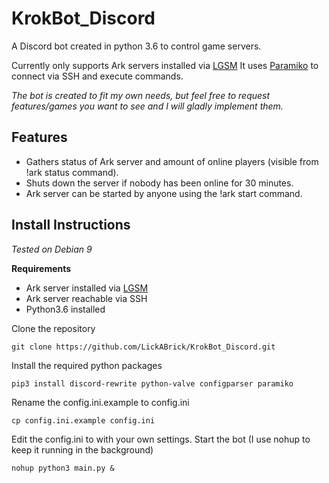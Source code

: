 # KrokBot_Discord
A Discord bot created in python 3.6 to control game servers.

Currently only supports Ark servers installed via [LGSM](https://linuxgsm.com/)
It uses [Paramiko](http://www.paramiko.org/) to connect via SSH and execute commands.

*The bot is created to fit my own needs, but feel free to request features/games you want to see and I will gladly implement them.*

## Features

 - Gathers status of Ark server and amount of online players (visible
   from !ark status command).
 - Shuts down the server if nobody has been online for 30 minutes.
 - Ark server can be started by anyone using the !ark start command.


## Install Instructions
*Tested on Debian 9*

**Requirements**
- Ark server installed via [LGSM](https://linuxgsm.com/)
- Ark server reachable via SSH
- Python3.6 installed

Clone the repository

    git clone https://github.com/LickABrick/KrokBot_Discord.git

Install the required python packages

    pip3 install discord-rewrite python-valve configparser paramiko

Rename the config.ini.example to config.ini

    cp config.ini.example config.ini
Edit the config.ini to with your own settings.
Start the bot (I use nohup to keep it running in the background)

    nohup python3 main.py &
